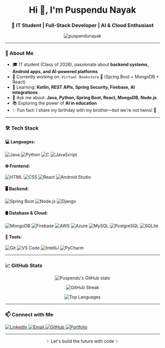 <h1 align="center">Hi 👋, I'm Puspendu Nayak</h1>
<!-- <p align="center">
  <img src="https://github.com/PuspenduNayak/svg/blob/main/svgForProfile.svg" alt="waving hand" width="40"/>
</p> -->
<h3 align="center">🚀 IT Student | Full-Stack Developer | AI & Cloud Enthusiast</h3>

<p align="center">
  <img src="https://komarev.com/ghpvc/?username=puspendunayak&label=Profile%20views&color=0e75b6&style=flat" alt="puspendunayak" />
</p>

---

### 💫 About Me

- 🎓 IT student (Class of 2026), passionate about **backend systems, Android apps, and AI-powered platforms**
- 🔭 Currently working on: `Virtual Bookstore` 🛒 (Spring Boot + MongoDB + React)
- 🌱 Learning: **Kotlin, REST APIs, Spring Security, Firebase, AI integrations**
- 💬 Ask me about: **Java, Python, Spring Boot, React, MongoDB, Node.js**
- 📚 Exploring the power of **AI in education**
- ✨ Fun fact: I share my birthday with my brother—but we're not twins! 🎂

---

### 🛠️ Tech Stack

#### 💻 Languages:
![Java](https://img.shields.io/badge/-Java-007396?style=flat&logo=java)
![Python](https://img.shields.io/badge/-Python-3776AB?style=flat&logo=python)
![C](https://img.shields.io/badge/-C-00599C?style=flat&logo=c)
![JavaScript](https://img.shields.io/badge/-JavaScript-F7DF1E?style=flat&logo=javascript)

#### 🌐 Frontend:
![HTML](https://img.shields.io/badge/-HTML5-E34F26?style=flat&logo=html5)
![CSS](https://img.shields.io/badge/-CSS3-1572B6?style=flat&logo=css3)
![React](https://img.shields.io/badge/-React-61DAFB?style=flat&logo=react)
![Android Studio](https://img.shields.io/badge/-Android%20Studio-3DDC84?style=flat&logo=android-studio)

#### 🖥️ Backend:
![Spring Boot](https://img.shields.io/badge/-Spring%20Boot-6DB33F?style=flat&logo=spring-boot)
![Node.js](https://img.shields.io/badge/-Node.js-339933?style=flat&logo=node.js)
![Django](https://img.shields.io/badge/-Django-092E20?style=flat&logo=django)

#### 🛢️ Database & Cloud:
![MongoDB](https://img.shields.io/badge/-MongoDB-47A248?style=flat&logo=mongodb)
![Firebase](https://img.shields.io/badge/-Firebase-FFCA28?style=flat&logo=firebase)
![AWS](https://img.shields.io/badge/-AWS-232F3E?style=flat&logo=amazon-aws)
![Azure](https://img.shields.io/badge/-Azure-0078D4?style=flat&logo=microsoft-azure)
![MySQL](https://img.shields.io/badge/-MySQL-4479A1?style=flat&logo=mysql)
![PostgreSQL](https://img.shields.io/badge/-PostgreSQL-336791?style=flat&logo=postgresql)
![SQLite](https://img.shields.io/badge/-SQLite-003B57?style=flat&logo=sqlite)

#### 🧰 Tools:
![Git](https://img.shields.io/badge/-Git-F05032?style=flat&logo=git)
![VS Code](https://img.shields.io/badge/-VS%20Code-007ACC?style=flat&logo=visual-studio-code)
![IntelliJ](https://img.shields.io/badge/-IntelliJ%20IDEA-000000?style=flat&logo=intellij-idea)
![PyCharm](https://img.shields.io/badge/-PyCharm-143?style=flat&logo=pycharm)

---

### 📈 GitHub Stats

<p align="center">
  <img src="https://github-readme-stats.vercel.app/api?username=puspendunayak&show_icons=true&theme=tokyonight" alt="Puspendu's GitHub stats" />
</p>

<p align="center">
  <img src="https://streak-stats.demolab.com?user=puspendunayak&theme=tokyonight" alt="GitHub Streak" />
</p>

<p align="center">
  <img src="https://github-readme-stats.vercel.app/api/top-langs/?username=puspendunayak&layout=compact&theme=tokyonight" alt="Top Languages" />
</p>

---

### 📫 Connect with Me

<p align="left">
  <a href="https://www.linkedin.com/in/puspendu-nayak/" target="_blank">
    <img src="https://img.shields.io/badge/-LinkedIn-0077B5?style=flat&logo=linkedin" alt="LinkedIn" />
  </a>
  <a href="mailto:puspendu.nayak17@gmail.com" target="_blank">
    <img src="https://img.shields.io/badge/-Gmail-D14836?style=flat&logo=gmail&logoColor=white" alt="Email" />
  </a>
  <a href="https://github.com/PuspenduNayak" target="_blank">
    <img src="https://img.shields.io/badge/-GitHub-181717?style=flat&logo=github" alt="GitHub" />
  </a>
  <a href="https://puspendu-nayak.vercel.app/" target="_blank">
    <img src="https://img.shields.io/badge/-Portfolio-000000?style=flat&logo=vercel&logoColor=white" alt="Portfolio" />
  </a>
</p>

---

<p align="center">✨ Let's build the future with code ✨</p>
